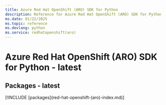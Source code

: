 ```yaml
---
title: Azure Red Hat OpenShift (ARO) SDK for Python
description: Reference for Azure Red Hat OpenShift (ARO) SDK for Python
ms.date: 01/22/2025
ms.topic: reference
ms.devlang: python
ms.service: redhatopenshift(aro)
---
```

# Azure Red Hat OpenShift (ARO) SDK for Python - latest
## Packages - latest
[!INCLUDE [packages](red-hat-openshift-(aro\)-index.md)]